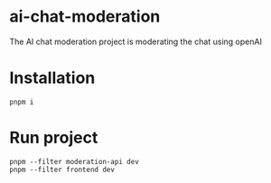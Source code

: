 # ai-chat-moderation
The AI chat moderation project is moderating the chat using openAI

# Installation
```
pnpm i
```

# Run project
```
pnpm --filter moderation-api dev
pnpm --filter frontend dev
```


